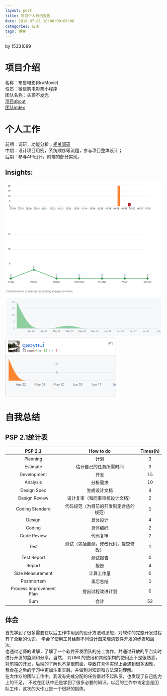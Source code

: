 ```yaml
---
layout: post
title: 项目个人总结报告
date: 2018-07-01 10:00:00+00:00
categories: 日志
tags: 博客
---
```

by 15331089
# 项目介绍
名称：布鲁电影(BruMovie)  
性质：微信购电影票小程序  
团队名称：头顶不发光  
[项目about](https://brumovie.github.io/Dashboard/doc/About)  
[团队index](https://github.com/BruMovie/Dashboard/blob/gh-pages/index.md)
# 个人工作
前期：调研，功能分析；[相关调研](https://github.com/BruMovie/Dashboard/blob/gh-pages/doc/Investigation.md)  
中期：设计项目用例，系统顺序等流程，参与项目整体设计；  
后期：参与API设计，前端的部分实现。  
## Insights:  
![](https://github.com/gaoynui/gaoynui.github.io/blob/master/_posts/pictures/%E8%BF%91%E6%9C%9F%E5%B7%A5%E4%BD%9C.PNG?raw=true)  
![](https://github.com/gaoynui/gaoynui.github.io/blob/master/_posts/pictures/%E4%B8%AA%E4%BA%BA%E5%B7%A5%E4%BD%9C%E7%83%AD%E5%BA%A6.PNG?raw=true)  
![](https://github.com/gaoynui/gaoynui.github.io/blob/master/_posts/pictures/insights.PNG?raw=true)  
# 自我总结
## PSP 2.1统计表  

| PSP 2.1 | How to do | Times(h) |
|:------:|:---:|:----------:|
|Planning|计划|3|
|Estimate|估计自己的任务所需时间|3|
|Development|开发|15|
|Analysis|分析需求|10|
|Design Spec|生成设计文档|4|
|Design Review|设计复审（和同事审核设计文档）|2|
|Coding Standard	|代码规范（为目前的开发制定合适的规范)|1|
|Design	|具体设计|4|
|Coding	|具体编码|2|
|Code Review|代码复审|2|
|Test	|测试（包括自测，修改代码，提交修改）|1|
|Test Report|测试报告|0|
|Report	|报告|4|
|Size Measurement|计算工作量|0|
|Postmortem|事后总结|1|
|Process Improvement Plan|提出过程改进计划|0|
|Sum|合计|52|

## 体会
首先学到了很多需要在以后工作中用到的设计方法和思想，对软件的完整开发过程有了全新的认识，
学会了使用工具绘制不同设计图来理清软件开发的步骤和层次。  
也通过老师的讲解，了解了一个软件开发团队的分工协作，并通过开放的平台实时进行开发的监测和分享。当然，
对UML的使用和其他架构的使用还不是很熟悉，对前端的开发，后端的了解也不是很前面，导致在具体实现上会遇到很多困难，
我会在之后的学习中更加注重实践，并做到对知识和方法深刻理解。  
在大作业的团队工作中，我没有完成分配的任务很对不起队员，也发现了自己能力上的不足，
不过在团队中还是学到了很多必要的知识。以后的工作中肯定会是团队工作，这次的大作业是一个很好的锻炼。
